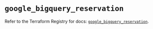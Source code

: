 # `google_bigquery_reservation`

Refer to the Terraform Registry for docs: [`google_bigquery_reservation`](https://registry.terraform.io/providers/hashicorp/google/6.49.0/docs/resources/bigquery_reservation).
